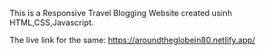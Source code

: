 This is a Responsive Travel Blogging Website created usinh HTML,CSS,Javascript.

The live link for the same:
https://aroundtheglobein80.netlify.app/
